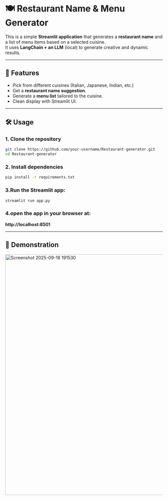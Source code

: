 # 🍽️ Restaurant Name & Menu Generator

This is a simple **Streamlit application** that generates a **restaurant name** and a list of menu items based on a selected cuisine.  
It uses **LangChain + an LLM** (local) to generate creative and dynamic results.

---

## 🚀 Features
- Pick from different cuisines (Italian, Japanese, Indian, etc.)
- Get a **restaurant name suggestion**.
- Generate a **menu list** tailored to the cuisine.
- Clean display with Streamlit UI.

---

## 🛠️ Usage

### 1. Clone the repository
```bash
git clone https://github.com/your-username/Restaurant-generator.git
cd Restaurant-generator
```
### 2. Install dependencies
```bash
pip install -r requirements.txt
```
### 3.Run the Streamlit app:
```bash
streamlit run app.py
```
### 4.open the app in your browser at:

**http://localhost:8501**

---

## 🎥 Demonstration

<img width="1919" height="768" alt="Screenshot 2025-09-18 191530" src="https://github.com/user-attachments/assets/c07b387f-7220-470e-9b6a-ae9de93c1646" />
